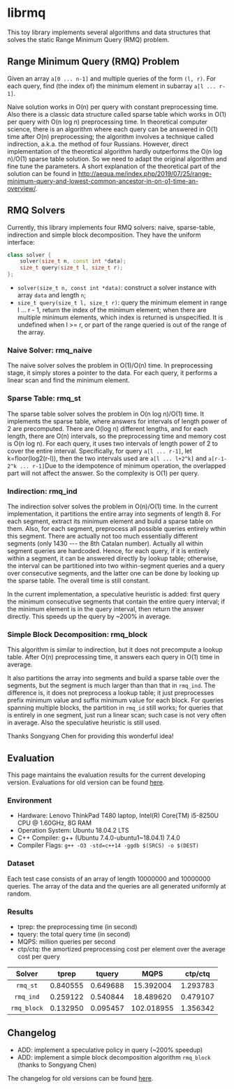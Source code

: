 # librmq

This toy library implements several algorithms and data structures that solves the static Range Minimum Query (RMQ) problem.

## Range Minimum Query (RMQ) Problem

Given an array `a[0 ... n-1]` and multiple queries of the form `(l, r)`. For each query, find (the index of) the minimum element in subarray `a[l ... r-1]`.

Naive solution works in O(n) per query with constant preprocessing time. Also there is a classic data structure called sparse table which works in O(1) per query with O(n log n) preprocessing time. In theoretical computer science, there is an algorithm where each query can be answered in O(1) time after O(n) preprocessing; the algorithm involves a technique called indirection, a.k.a. the method of four Russians. However, direct implementation of the theoretical algorithm hardly outperforms the O(n log n)/O(1) sparse table solution. So we need to adapt the original algorithm and fine tune the parameters. A short explanation of the theoretical part of the solution can be found in http://aequa.me/index.php/2019/07/25/range-minimum-query-and-lowest-common-ancestor-in-on-o1-time-an-overview/.

## RMQ Solvers

Currently, this library implements four RMQ solvers: naive, sparse-table, indirection and simple block decomposition. They have the uniform interface:

``` c++
class solver {
    solver(size_t n, const int *data);
    size_t query(size_t l, size_t r);
};
```

- `solver(size_t n, const int *data)`: construct a solver instance with array `data` and length `n`;
- `size_t query(size_t l, size_t r)`: query the minimum element in range l ... r - 1, return the index of the minimum element; when there are multiple minimum elements, which index is returned is unspecified. It is undefined when l >= r, or part of the range queried is out of the range of the array.

### Naive Solver: rmq_naive

The naive solver solves the problem in O(1)/O(n) time. In preprocessing stage, it simply stores a pointer to the data. For each query, it performs a linear scan and find the minimum element.

### Sparse Table: rmq_st

The sparse table solver solves the problem in O(n log n)/O(1) time. It implements the sparse table, where answers for intervals of length power of 2 are precomputed. There are O(log n) different lengths, and for each length, there are O(n) intervals, so the preprocessing time and memory cost is O(n log n). For each query, it uses two intervals of length power of 2 to cover the entire interval. Specifically, for query `a[l ... r-1]`, let k=floor(log2(r-l)), then the two intervals used are `a[l ... l+2^k]` and `a[r-1-2^k ... r-1]`Due to the idempotence of minimum operation, the overlapped part will not affect the answer. So the complexity is O(1) per query.

### Indirection: rmq_ind

The indirection solver solves the problem in O(n)/O(1) time. In the current implementation, it partitions the entire array into segments of length 8. For each segment, extract its minimum element and build a sparse table on them. Also, for each segment, preprocess all possible queries entirely wthin this segment. There are actually not too much essentially different segments (only 1430 --- the 8th Catalan number). Actually all within segment queries are hardcoded. Hence, for each query, if it is entirely within a segment, it can be answered directly by lookup table; otherwise, the interval can be partitioned into two within-segment queries and a query over consecutive segments, and the latter one can be done by looking up the sparse table. The overall time is still constant.

In the current implementation, a speculative heuristic is added: first query the minimum consecutive segments that contain the entire query interval; if the minimum element is in the query interval, then return the answer directly. This speeds up the query by ~200% in average.

### Simple Block Decomposition: rmq_block

This algorithm is similar to indirection, but it does not precompute a lookup table. After O(n) preprocessing time, it answers each query in O(1) time in average.

It also partitions the array into segments and build a sparse table over the segments, but the segment is much larger than than that in `rmq_ind`. The difference is, it does not preprocess a lookup table; it just preprocesses prefix minimum value and suffix minimum value for each block. For queries spanning multiple blocks, the partition in `rmq_id` still works; for queries that is entirely in one segment, just run a linear scan; such case is not very often in average. Also the speculative heuristic is still used.

Thanks Songyang Chen for providing this wonderful idea!

## Evaluation

This page maintains the evaluation results for the current developing version. Evaluations for old version can be found [here](doc/eval.md).

### Environment

- Hardware: Lenovo ThinkPad T480 laptop, Intel(R) Core(TM) i5-8250U CPU 
@ 1.60GHz, 8G RAM
- Operation System: Ubuntu 18.04.2 LTS
- C++ Compiler: g++ (Ubuntu 7.4.0-ubuntu1\~18.04.1) 7.4.0
- Compiler Flags: `g++ -O3 -std=c++14 -ggdb $(SRCS) -o $(DEST)`

### Dataset

Each test case consists of an array of length 10000000 and 10000000 queries. The array of the data and the queries are all generated uniformly at random.

### Results

- tprep: the preprocessing time (in second)
- tquery: the total query time (in second)
- MQPS: million queries per second
- ctp/ctq: the amortized preprocessing cost per element over the average cost per query

Solver | tprep | tquery | MQPS | ctp/ctq
:-: | :-: | :-: | :-: | :-:
`rmq_st` | 0.840555 | 0.649688 | 15.392004 | 1.293783
`rmq_ind` | 0.259122 | 0.540844 | 18.489620 | 0.479107
`rmq_block` | 0.132950 | 0.095457 | 102.018955 | 1.356342

## Changelog

- ADD: implement a speculative policy in query (~200% speedup)
- ADD: implement a simple block decomposition algorithm `rmq_block` (thanks to Songyang Chen)

The changelog for old versions can be found [here](doc/changelog.md).
